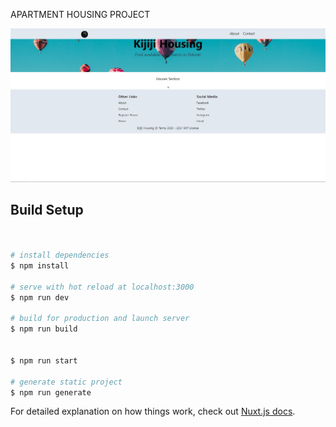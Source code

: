 APARTMENT HOUSING PROJECT

![Kiji Housing Apartment](/assets/apartment.JPG "apartment")

## Build Setup

```bash


# install dependencies
$ npm install

# serve with hot reload at localhost:3000
$ npm run dev

# build for production and launch server
$ npm run build


$ npm run start

# generate static project
$ npm run generate


```

For detailed explanation on how things work, check out [Nuxt.js docs](https://nuxtjs.org).
